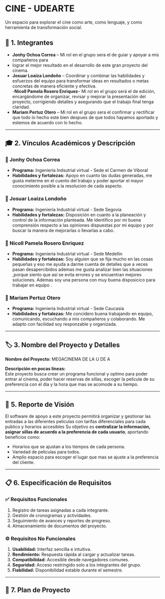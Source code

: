 # CINE - UDEARTE

Un espacio para explorar el cine como arte, como lenguaje, y como herramienta de transformación social.

## 👥 1. Integrantes  

- **Jonhy Ochoa Correa** – Mi rol en el grupo sera el de guiar y apoyar a mis compañeros para
- lograr el mejor resultado en el desarrollo de este gran proyecto del cinema.  
- **Josuar Loaiza Londoño** – Coordinar y combinar las habilidades y esfuerzos del equipo para transformar ideas en resultados o metas concretas de manera eficiente y efectiva.  
-**Nicoll Pamela Rosero Enriquez**– Mi rol en el grupo será el de edición, encargándome de organizar, revisar y mejorar la presentación del proyecto, corrigiendo detalles y asegurando que el trabajo final tenga claridad.  
- **Mariam Pertuz Otero** – Mi rol en el grupo sera el confirmar y rectificar que todo lo hecho este bien despues de que todos hayamos aportado y estemos de acuerdo con lo hecho.  

---

## 🎓 2. Vínculos Académicos y Descripción  

### 👤 Jonhy Ochoa Correa  
- **Programa:** Ingenieria Indsutrial virtual - Sede el Carmen de Viboral  
- **Habilidades y fortalezas:** Apoyo en cuanto las dudas generadas, me gusta meterme en el cuento del trabajo
  y poder aportar el mayor conocimiento posible a la resolucion de cada aspecto.  

### 👤 Josuar Loaiza Londoño 
- **Programa:** Ingenieria Industrial virtual - Sede Segovia 
- **Habilidades y fortalezas:** Disposición en cuanto a la planeación y control de la información planteada. Me identifico
  por mi buena comprensión respecto a las opiniones dispuestas por mi equipo y por buscar la manera de mejorarlas o llevarlas
  a cabo.  

### 👤 Nicoll Pamela Rosero Enriquez  
- **Programa:** Ingenieria Industrial virtual - Sede Medellin  
- **Habilidades y fortalezas:** Soy alguien que se fija mucho en las cosas pequeñas y eso me ayuda a darme cuenta de detalles que a veces pasan desapercibidos ademas me gusta analizar bien las situaciones ,porque siento que así se evita errores y se encuentran mejores soluciones.  Ademas soy una persona con muy buena disposicico para trabajar en equipo .
### 👤 Mariam Pertuz Otero   
- **Programa:** Ingenieria Industrial virtual - Sede Caucasia  
- **Habilidades y fortalezas:** Me concidero buena trabajando en equipo, comunicando, escuchando a mis compañeros y colaborando. Me adapto con facilidad soy responzable y organizada.

---

## 🏷️ 3. Nombre del Proyecto y Detalles  

**Nombre del Proyecto:** MEGACINEMA DE LA U DE A

**Descripción en pocas líneas:**  
Este proyecto busca crear un programa funcional y optimo para poder entrar al cinema, poder hacer reservas de sillas,
escoger la pelicula de su preferencia con el dia y la hora que mas se acomode a su tiempo.

---

## 🌟 5. Reporte de Visión  

El software de apoyo a este proyecto permitirá organizar y gestionar las entradas a las diferentes peliculas 
con tarifas diferenciales para cada publico y horarios accesibles
Su objetivo es **centralizar la información, asignar sillas de acuerdo a la preferencia de cada usuario**, aportando beneficios como:  
- Horarios que se ajustan a los tiempos de cada persona.
- Variedad de peliculas para todos.
- Amplio espacio para escoger el lugar que mas se ajuste a la preferencia del cliente.  

---

## 📋 6. Especificación de Requisitos  

### ✅ Requisitos Funcionales  
1. Registro de tareas asignadas a cada integrante.  
2. Gestión de cronogramas y actividades.  
3. Seguimiento de avances y reportes de progreso.  
4. Almacenamiento de documentos del proyecto.  

### ⚙️ Requisitos No Funcionales  
1. **Usabilidad:** Interfaz sencilla e intuitiva.  
2. **Rendimiento:** Respuesta rápida al cargar y actualizar tareas.  
3. **Compatibilidad:** Accesible desde navegadores comunes.  
4. **Seguridad:** Acceso restringido solo a los integrantes del grupo.  
5. **Fiabilidad:** Disponibilidad estable durante el semestre.  

---

## 📅 7. Plan de Proyecto  
